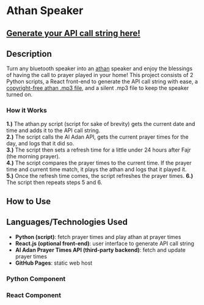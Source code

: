 <h1>Athan Speaker</h1>

<h2><a href="https://jakeespinosa.github.io/athan-frontend/">Generate your API call string here!</a></h2>

<h2>Description</h2>
<p>
  Turn any bluetooth speaker into an <a href="https://studioarabiya.com/blog/muslim-world/what-does-athan-mean-in-islam">athan</a> speaker and enjoy the blessings of having the call to prayer played in your home! This project consists of 2 Python scripts, a React front-end to generate the API call string with ease, a <a href="https://soundcloud.com/bilalahmadofcl/most-beautiful-azan-adhan-no-copyright-free-islamic-background">copyright-free athan .mp3 file</a>, and a silent .mp3 file to keep the speaker turned on.
</p>

<h3>How it Works</h3>
<b>1.)</b> The athan.py script (script for sake of brevity) gets the current date and time and adds it to the API call string.<br />
<b>2.)</b> The script calls the Al Adan API, gets the current prayer times for the day, and logs that it did so.<br />
<b>3.)</b> The script then sets a refresh time for a little under 24 hours after Fajr (the morning prayer).<br />
<b>4.)</b> The script compares the prayer times to the current time. If the prayer time and current time match, it plays the athan and logs that it played it.<br />
<b>5.)</b> Once the refresh time comes, the script refreshes the prayer times.
<b>6.)</b> The script then repeats steps 5 and 6.

<h2>How to Use</h2>

<h2>Languages/Technologies Used</h2>

 - <b>Python (script)</b>: fetch prayer times and play athan at prayer times
 - <b>React.js (optional front-end)</b>: user interface to generate API call string
 - <b>Al Adan Prayer Times API (third-party backend)</b>: fetch and update prayer times
 - <b>GitHub Pages</b>: static web host

<h3>Python Component</h3>

<h3>React Component</h3>
